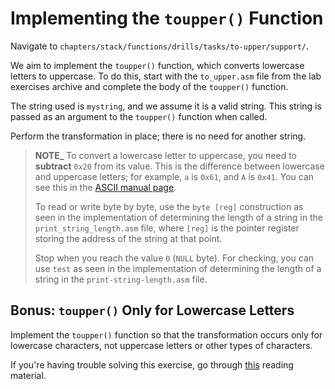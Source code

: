 # Implementing the `toupper()` Function

Navigate to `chapters/stack/functions/drills/tasks/to-upper/support/`.

We aim to implement the `toupper()` function, which converts lowercase letters to uppercase.
To do this, start with the `to_upper.asm` file from the lab exercises archive and complete the body of the `toupper()` function.

The string used is `mystring`, and we assume it is a valid string.
This string is passed as an argument to the `toupper()` function when called.

Perform the transformation in place;
there is no need for another string.

> **NOTE_**  To convert a lowercase letter to uppercase, you need to **subtract** `0x20` from its value.
> This is the difference between lowercase and uppercase letters;
> for example, `a` is `0x61`, and `A` is `0x41`.
> You can see this in the [ASCII manual page](http://man7.org/linux/man-pages/man7/ascii.7.html).
>
> To read or write byte by byte, use the `byte [reg]` construction as seen in the implementation of determining the length of a string in the `print_string_length.asm` file, where `[reg]` is the pointer register storing the address of the string at that point.
>
> Stop when you reach the value `0` (`NULL` byte).
> For checking, you can use `test` as seen in the implementation of determining the length of a string in the `print-string-length.asm` file.

## Bonus: `toupper()` Only for Lowercase Letters

Implement the `toupper()` function so that the transformation occurs only for lowercase characters, not uppercase letters or other types of characters.

If you're having trouble solving this exercise, go through [this](../../../reading/functions.md) reading material.
